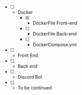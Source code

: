 
- [ ] - Docker
	- [x] - DockerFile Front-end
	- [ ] - DockerFile Back-end
	- [ ] - DockerCompose.yml
- [ ] - Front End
- [ ] - Back end
- [ ] - Discord Bot
- [ ] - To be continued